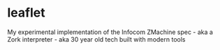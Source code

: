 # leaflet
My experimental implementation of the Infocom ZMachine spec - aka a Zork interpreter - aka 30 year old tech built with modern tools
